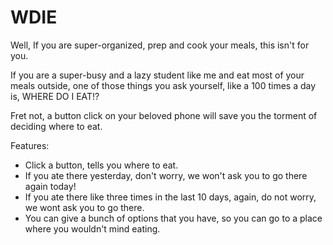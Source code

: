 # WDIE
Well, If you are super-organized, prep and cook your meals, this isn't for you. 

If you are a super-busy and a lazy student like me and eat most of your meals outside, one of those things you ask yourself, like a 100 times a day is, WHERE DO I EAT!?

Fret not, a button click on your beloved phone will save you the torment of deciding where to eat.


Features:
- Click a button, tells you where to eat.
- If you ate there yesterday, don't worry, we won't ask you to go there again today!
- If you ate there like three times in the last 10 days, again, do not worry, we wont ask you to go there.
- You can give a bunch of options that you have, so you can go to a place where you wouldn't mind eating.
